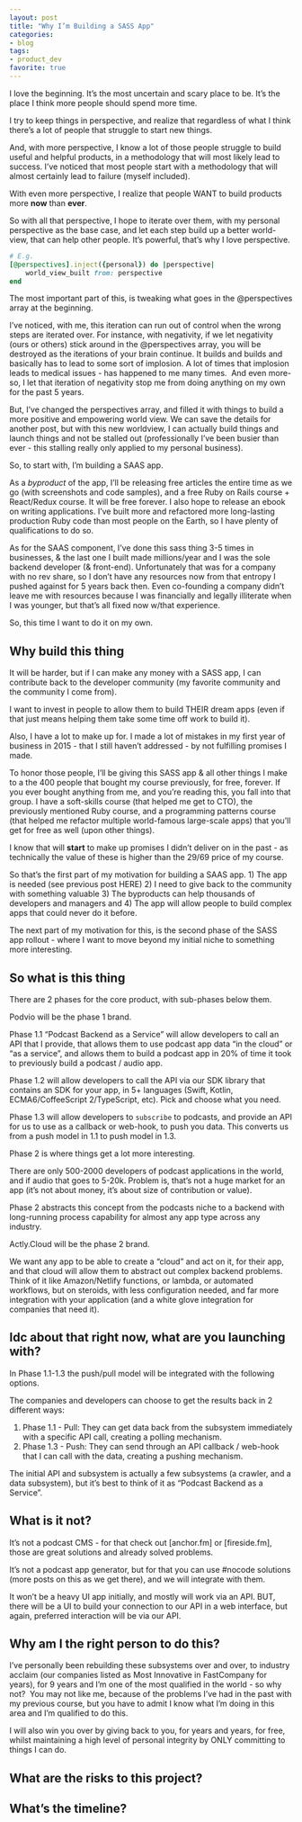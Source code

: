 ```yaml
---
layout: post
title: "Why I’m Building a SASS App"
categories:
- blog
tags:
- product_dev
favorite: true
---
```


I love the beginning. It’s the most uncertain and scary place to be. It’s the place I think more people should spend more time.

I try to keep things in perspective, and realize that regardless of what I think there’s a lot of people that struggle to start new things. 

And, with more perspective, I know a lot of those people struggle to build useful and helpful products, in a methodology that will most likely lead to success. I’ve noticed that most people start with a methodology that will almost certainly lead to failure (myself included).

With even more perspective, I realize that people WANT to build products more **now** than **ever**.

So with all that perspective, I hope to iterate over them, with my personal perspective as the base case, and let each step build up a better world-view, that can help other people. It’s powerful, that’s why I love perspective. 

```ruby
# E.g.
[@perspectives].inject({personal}) do |perspective|
	world_view_built from: perspective
end
```

The most important part of this, is tweaking what goes in the @perspectives array at the beginning. 

I’ve noticed, with me, this iteration can run out of control when the wrong steps are iterated over. For instance, with negativity, if we let negativity (ours or others) stick around in the @perspectives array, you will be destroyed as the iterations of your brain continue. It builds and builds and basically has to lead to some sort of implosion. A lot of times that implosion leads to medical issues - has happened to me many times. 
 And even more-so, I let that iteration of negativity stop me from doing anything on my own for the past 5 years.

But, I’ve changed the perspectives array, and filled it with things to build a more positive and empowering world view. We can save the details for another post, but with this new worldview, I can actually build things and launch things and not be stalled out (professionally I’ve been busier than ever - this stalling really only applied to my personal business).

So, to start with, I’m building a SAAS app. 

As a _byproduct_ of the app, I’ll be releasing free articles the entire time as we go (with screenshots and code samples), and a free Ruby on Rails course + React/Redux course. It will be free forever. I also hope to release an ebook on writing applications. I’ve built more and refactored more long-lasting production Ruby code than most people on the Earth, so I have plenty of qualifications to do so. 

As for the SAAS component, I’ve done this sass thing 3-5 times in businesses, & the last one I built made millions/year and I was the sole backend developer (& front-end). Unfortunately that was for a company with no rev share, so I don’t have any resources now from that entropy I pushed against for 5 years back then. Even co-founding a company didn’t leave me with resources because I was financially and legally illiterate when I was younger, but that’s all fixed now w/that experience.

So, this time I want to do it on my own. 

## Why build this thing

It will be harder, but if I can make any money with a SASS app, I can contribute back to the developer community (my favorite community and the community I come from). 

I want to invest in people to allow them to build THEIR dream apps (even if that just means helping them take some time off work to build it). 

Also, I have a lot to make up for. I made a lot of mistakes in my first year of business in 2015 - that I still haven’t addressed - by not fulfilling promises I made. 

To honor those people, I’ll be giving this SASS app & all other things I make to a the 400 people that bought my course previously, for free, forever. If you ever bought anything from me, and you’re reading this, you fall into that group. I have a soft-skills course (that helped me get to CTO), the previously mentioned Ruby course, and a programming patterns course (that helped me refactor multiple world-famous large-scale apps) that you’ll get for free as well (upon other things).

I know that will **start** to make up promises I didn’t deliver on in the past - as technically the value of these is higher than the $29/$69 price of my course. 

So that’s the first part of my motivation for building a SAAS app. 1) The app is needed (see previous post HERE) 2) I need to give back to the community with something valuable 3) The byproducts can help thousands of developers and managers and 4) The app will allow people to build complex apps that could never do it before. 

The next part of my motivation for this, is the second phase of the SASS app rollout - where I want to move beyond my initial niche to something more interesting. 

## So what is this thing

There are 2 phases for the core product, with sub-phases below them. 

Podvio will be the phase 1 brand.

Phase 1.1 “Podcast Backend as a Service” will allow developers to call an API that I provide, that allows them to use podcast app data “in the cloud” or “as a service”, and allows them to build a podcast app in 20% of time it took to previously build a podcast / audio app. 

Phase 1.2 will allow developers to call the API via our SDK library that contains an SDK for your app, in 5+ languages (Swift, Kotlin, ECMA6/CoffeeScript 2/TypeScript, etc). Pick and choose what you need.

Phase 1.3 will allow developers to `subscribe` to podcasts, and provide an API for us to use as a callback or web-hook, to push you data. This converts us from a push model in 1.1 to push model in 1.3. 

Phase 2 is where things get a lot more interesting.

There are only 500-2000 developers of podcast applications in the world, and if audio that goes to 5-20k. Problem is, that’s not a huge market for an app (it’s not about money, it’s about size of contribution or value).

Phase 2 abstracts this concept from the podcasts niche to a backend with long-running process capability for almost any app type across any industry.

Actly.Cloud will be the phase 2 brand. 

We want any app to be able to create a “cloud” and act on it, for their app, and that cloud will allow them to abstract out complex backend problems. Think of it like Amazon/Netlify functions, or lambda, or automated workflows, but on steroids, with less configuration needed, and far more integration with your application (and a white glove integration for companies that need it).

## Idc about that right now, what are you launching with?

In Phase 1.1-1.3 the push/pull model will be integrated with the following options.

The companies and developers can choose to get the results back in 2 different ways:

1. Phase 1.1 - Pull: They can get data back from the subsystem immediately with a specific API call, creating a polling mechanism. 
2. Phase 1.3 - Push: They can send through an API callback / web-hook that I can call with the data, creating a pushing mechanism.

The initial API and subsystem is actually a few subsystems (a crawler, and a data subsystem), but it’s  best to think of it as “Podcast Backend as a Service”.

## What is it not?

It’s not a podcast CMS - for that check out [anchor.fm] or [fireside.fm], those are great solutions and already solved problems. 

It’s not a podcast app generator, but for that you can use #nocode solutions (more posts on this as we get there), and we will integrate with them.

It won’t be a heavy UI app initially, and mostly will work via an API. BUT, there will be a UI to build your connection to our API in a web interface, but again, preferred interaction will be via our API.

## Why am I the right person to do this? 

I’ve personally been rebuilding these subsystems over and over, to industry acclaim (our companies listed as Most Innovative in FastCompany for years), for 9 years and I’m one of the most qualified in the world - so why not? 
 You may not like me, because of the problems I’ve had in the past with my previous course, but you have to admit I know what I’m doing in this area and I’m qualified to do this. 

I will also win you over by giving back to you, for years and years, for free, whilst maintaining a high level of personal integrity by ONLY committing to things I can do.

## What are the risks to this project?



## What’s the timeline?
